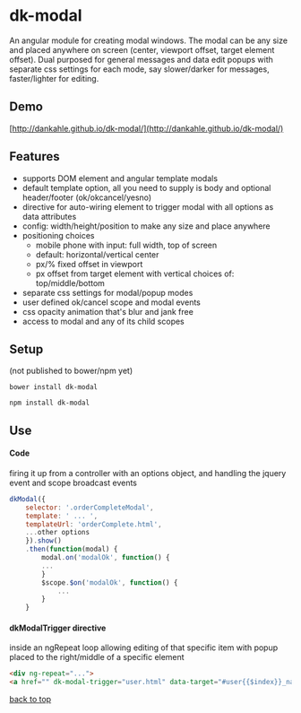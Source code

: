 # dk-modal

An angular module for creating modal windows. The modal can be any size and placed anywhere on screen (center, viewport offset, target element offset). Dual purposed for general messages and data edit popups with separate css settings for each mode, say slower/darker for messages, faster/lighter for editing.

## Demo  
[http://dankahle.github.io/dk-modal/](http://dankahle.github.io/dk-modal/)  

## Features
* supports DOM element and angular template modals
* default template option, all you need to supply is body and  optional header/footer (ok/okcancel/yesno)
* directive for auto-wiring element to trigger modal with all options as data attributes
* config: width/height/position to make any size and place anywhere
* positioning choices
  * mobile phone with input: full width, top of screen
  * default: horizontal/vertical center
  * px/% fixed offset in viewport
  * px offset from target element with vertical choices of: top/middle/bottom
* separate css settings for modal/popup modes
* user defined ok/cancel scope and modal events
* css opacity animation that's blur and jank free
* access to modal and any of its child scopes

## Setup  
(not published to bower/npm yet)

`bower install dk-modal`  
  
`npm install dk-modal`  

## Use
#### Code
firing it up from a controller with an options object, and handling the jquery event and scope broadcast events
```js
dkModal({
	selector: '.orderCompleteModal',
	template: ' ... ',
	templateUrl: 'orderComplete.html',
	...other options
	}).show()
	.then(function(modal) {
		modal.on('modalOk', function() {
		...
		}
		$scope.$on('modalOk', function() {
			...
		}
	}
````
#### dkModalTrigger directive
inside an ngRepeat loop allowing editing of that specific item with popup placed to the right/middle of a specific element
```html
<div ng-repeat="...">
<a href="" dk-modal-trigger="user.html" data-target="#user{{$index}}_name" data-popup="true">edit</a>
```
  
 
  

[back to top](#dk-modal)





